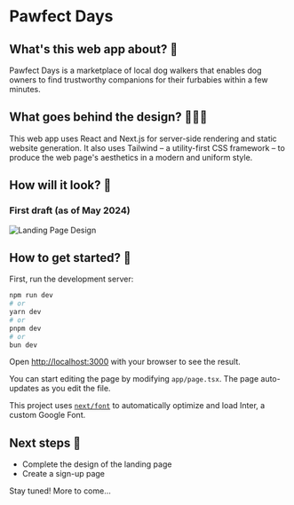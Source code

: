 # Pawfect Days

## What's this web app about? 👀

Pawfect Days is a marketplace of local dog walkers that enables dog owners to find trustworthy companions for their furbabies within a few minutes.

## What goes behind the design? 👩🏻‍💻

This web app uses React and Next.js for server-side rendering and static website generation. It also uses Tailwind – a utility-first CSS framework – to produce the web page's aesthetics in a modern and uniform style.

## How will it look? 🎨

### First draft (as of May 2024)

![Landing Page Design](../pawfect_days/public/images/landing-page-design.png)

## How to get started? 🏁

First, run the development server:

```bash
npm run dev
# or
yarn dev
# or
pnpm dev
# or
bun dev
```

Open [http://localhost:3000](http://localhost:3000) with your browser to see the result.

You can start editing the page by modifying `app/page.tsx`. The page auto-updates as you edit the file.

This project uses [`next/font`](https://nextjs.org/docs/basic-features/font-optimization) to automatically optimize and load Inter, a custom Google Font.

## Next steps 🚀

- Complete the design of the landing page
- Create a sign-up page

Stay tuned! More to come...
